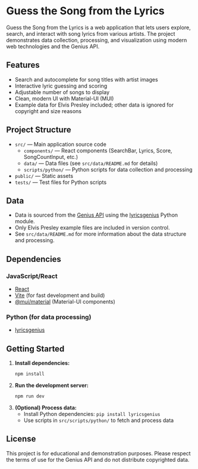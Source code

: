 # Guess the Song from the Lyrics

Guess the Song from the Lyrics is a web application that lets users explore, search, and interact with song lyrics from various artists. The project demonstrates data collection, processing, and visualization using modern web technologies and the Genius API.

## Features

- Search and autocomplete for song titles with artist images
- Interactive lyric guessing and scoring
- Adjustable number of songs to display
- Clean, modern UI with Material-UI (MUI)
- Example data for Elvis Presley included; other data is ignored for copyright and size reasons

## Project Structure

- `src/` — Main application source code
  - `components/` — React components (SearchBar, Lyrics, Score, SongCountInput, etc.)
  - `data/` — Data files (see `src/data/README.md` for details)
  - `scripts/python/` — Python scripts for data collection and processing
- `public/` — Static assets
- `tests/` — Test files for Python scripts

## Data

- Data is sourced from the [Genius API](https://docs.genius.com/) using the [lyricsgenius](https://github.com/johnwmillr/LyricsGenius) Python module.
- Only Elvis Presley example files are included in version control.
- See `src/data/README.md` for more information about the data structure and processing.

## Dependencies

### JavaScript/React

- [React](https://react.dev/)
- [Vite](https://vitejs.dev/) (for fast development and build)
- [@mui/material](https://mui.com/) (Material-UI components)

### Python (for data processing)

- [lyricsgenius](https://github.com/johnwmillr/LyricsGenius)

## Getting Started

1. **Install dependencies:**
   ```sh
   npm install
   ```
2. **Run the development server:**
   ```sh
   npm run dev
   ```
3. **(Optional) Process data:**
   - Install Python dependencies: `pip install lyricsgenius`
   - Use scripts in `src/scripts/python/` to fetch and process data

## License

This project is for educational and demonstration purposes. Please respect the terms of use for the Genius API and do not distribute copyrighted data.
